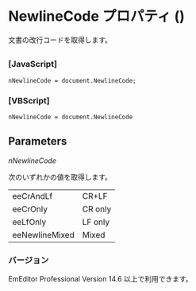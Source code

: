 # NewlineCode プロパティ ()

文書の改行コードを取得します。

## 

### \[JavaScript\]

```
nNewlineCode = document.NewlineCode;
```

### \[VBScript\]

```
nNewlineCode = document.NewlineCode
```

## Parameters

_nNewlineCode_

次のいずれかの値を取得します。

|     |     |
| --- | --- |
| eeCrAndLf | CR+LF |
| eeCrOnly | CR only |
| eeLfOnly | LF only |
| eeNewlineMixed | Mixed |

### バージョン

EmEditor Professional Version 14.6 以上で利用できます。
